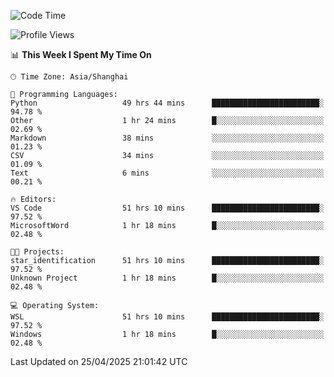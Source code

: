 <!--START_SECTION:waka-->
![Code Time](http://img.shields.io/badge/Code%20Time-2%2C715%20hrs%2022%20mins-blue)

![Profile Views](http://img.shields.io/badge/Profile%20Views-0-blue)

📊 **This Week I Spent My Time On** 

```text
🕑︎ Time Zone: Asia/Shanghai

💬 Programming Languages: 
Python                   49 hrs 44 mins      ████████████████████████░   94.78 % 
Other                    1 hr 24 mins        █░░░░░░░░░░░░░░░░░░░░░░░░   02.69 % 
Markdown                 38 mins             ░░░░░░░░░░░░░░░░░░░░░░░░░   01.23 % 
CSV                      34 mins             ░░░░░░░░░░░░░░░░░░░░░░░░░   01.09 % 
Text                     6 mins              ░░░░░░░░░░░░░░░░░░░░░░░░░   00.21 % 

🔥 Editors: 
VS Code                  51 hrs 10 mins      ████████████████████████░   97.52 % 
MicrosoftWord            1 hr 18 mins        █░░░░░░░░░░░░░░░░░░░░░░░░   02.48 % 

🐱‍💻 Projects: 
star_identification      51 hrs 10 mins      ████████████████████████░   97.52 % 
Unknown Project          1 hr 18 mins        █░░░░░░░░░░░░░░░░░░░░░░░░   02.48 % 

💻 Operating System: 
WSL                      51 hrs 10 mins      ████████████████████████░   97.52 % 
Windows                  1 hr 18 mins        █░░░░░░░░░░░░░░░░░░░░░░░░   02.48 % 
```


 Last Updated on 25/04/2025 21:01:42 UTC
<!--END_SECTION:waka-->